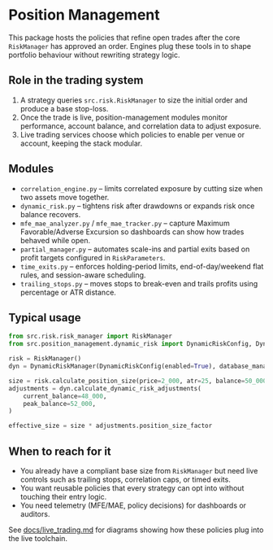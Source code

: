 # Position Management

This package hosts the policies that refine open trades after the core `RiskManager`
has approved an order. Engines plug these tools in to shape portfolio behaviour without
rewriting strategy logic.

## Role in the trading system

1. A strategy queries `src.risk.RiskManager` to size the initial order and produce a
   base stop-loss.
2. Once the trade is live, position-management modules monitor performance, account
   balance, and correlation data to adjust exposure.
3. Live trading services choose which policies to enable per venue or account, keeping
   the stack modular.

## Modules

- `correlation_engine.py` – limits correlated exposure by cutting size when two assets
  move together.
- `dynamic_risk.py` – tightens risk after drawdowns or expands risk once balance
  recovers.
- `mfe_mae_analyzer.py` / `mfe_mae_tracker.py` – capture Maximum Favorable/Adverse
  Excursion so dashboards can show how trades behaved while open.
- `partial_manager.py` – automates scale-ins and partial exits based on profit targets
  configured in `RiskParameters`.
- `time_exits.py` – enforces holding-period limits, end-of-day/weekend flat rules, and
  session-aware scheduling.
- `trailing_stops.py` – moves stops to break-even and trails profits using percentage or
  ATR distance.

## Typical usage

```python
from src.risk.risk_manager import RiskManager
from src.position_management.dynamic_risk import DynamicRiskConfig, DynamicRiskManager

risk = RiskManager()
dyn = DynamicRiskManager(DynamicRiskConfig(enabled=True), database_manager)

size = risk.calculate_position_size(price=2_000, atr=25, balance=50_000)
adjustments = dyn.calculate_dynamic_risk_adjustments(
    current_balance=48_000,
    peak_balance=52_000,
)

effective_size = size * adjustments.position_size_factor
```

## When to reach for it

- You already have a compliant base size from `RiskManager` but need live controls such
  as trailing stops, correlation caps, or timed exits.
- You want reusable policies that every strategy can opt into without touching their
  entry logic.
- You need telemetry (MFE/MAE, policy decisions) for dashboards or auditors.

See [docs/live_trading.md](../../docs/live_trading.md#position-management-features) for
diagrams showing how these policies plug into the live toolchain.
